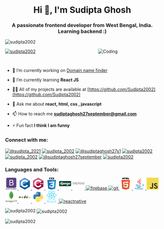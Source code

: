 <h1 align="center">Hi 👋, I'm Sudipta Ghosh</h1>
<h3 align="center">A passionate frontend developer from West Bengal, India. Learning backend :)</h3>

<p align="left"> <img src="https://komarev.com/ghpvc/?username=sudipta2002&label=Profile%20views&color=0e75b6&style=flat" alt="sudipta2002" /> </p>
<img align="right" alt="Coding" width="200" src="https://cdn.dribbble.com/users/2646423/screenshots/5507196/computer.gif"/>

<p align="left"> <a href="https://github.com/ryo-ma/github-profile-trophy"><img src="https://github-profile-trophy.vercel.app/?username=sudipta2002" alt="sudipta2002" /></a> </p>

<p align="left"> <a href="https://twitter.com/" target="blank"><img src="https://img.shields.io/twitter/follow/?logo=twitter&style=for-the-badge" alt="" /></a> </p>

- 🔭 I’m currently working on [Domain name finder](http://Sudipta2002.github.io/nameIt/)

- 🌱 I’m currently learning **React JS**

- 👨‍💻 All of my projects are available at [https://github.com/Sudipta2002](https://github.com/Sudipta2002)

- 💬 Ask me about **react, html, css , javascript**

- 📫 How to reach me **sudiptaghosh27september@gmail.com**

- ⚡ Fun fact **I think I am funny**

<h3 align="left">Connect with me:</h3>
<p align="left">
<a href="https://codepen.io/@sudipta_2021" target="blank"><img align="center" src="https://raw.githubusercontent.com/rahuldkjain/github-profile-readme-generator/master/src/images/icons/Social/codepen.svg" alt="@sudipta_2021" height="30" width="40" /></a>
<a href="https://www.codechef.com/users/sudipta_2002" target="blank"><img align="center" src="https://cdn.jsdelivr.net/npm/simple-icons@3.1.0/icons/codechef.svg" alt="sudipta_2002" height="30" width="40" /></a>
<a href="https://www.hackerrank.com/@sudiptaghosh27s1" target="blank"><img align="center" src="https://raw.githubusercontent.com/rahuldkjain/github-profile-readme-generator/master/src/images/icons/Social/hackerrank.svg" alt="@sudiptaghosh27s1" height="30" width="40" /></a>
<a href="https://codeforces.com/profile/sudipta2002" target="blank"><img align="center" src="https://cdn.jsdelivr.net/npm/simple-icons@3.0.1/icons/codeforces.svg" alt="sudipta2002" height="30" width="40" /></a>
<a href="https://www.leetcode.com/sudipta_2002" target="blank"><img align="center" src="https://raw.githubusercontent.com/rahuldkjain/github-profile-readme-generator/master/src/images/icons/Social/leet-code.svg" alt="sudipta_2002" height="30" width="40" /></a>
<a href="https://www.hackerearth.com/@sudiptaghosh27september" target="blank"><img align="center" src="https://raw.githubusercontent.com/rahuldkjain/github-profile-readme-generator/master/src/images/icons/Social/hackerearth.svg" alt="@sudiptaghosh27september" height="30" width="40" /></a>
<a href="https://auth.geeksforgeeks.org/user/sudipta2002" target="blank"><img align="center" src="https://raw.githubusercontent.com/rahuldkjain/github-profile-readme-generator/master/src/images/icons/Social/geeks-for-geeks.svg" alt="sudipta2002" height="30" width="40" /></a>
</p>

<h3 align="left">Languages and Tools:</h3>
<p align="left"> <a href="https://getbootstrap.com" target="_blank"> <img src="https://raw.githubusercontent.com/devicons/devicon/master/icons/bootstrap/bootstrap-plain-wordmark.svg" alt="bootstrap" width="40" height="40"/> </a> <a href="https://www.cprogramming.com/" target="_blank"> <img src="https://raw.githubusercontent.com/devicons/devicon/master/icons/c/c-original.svg" alt="c" width="40" height="40"/> </a> <a href="https://www.w3schools.com/cpp/" target="_blank"> <img src="https://raw.githubusercontent.com/devicons/devicon/master/icons/cplusplus/cplusplus-original.svg" alt="cplusplus" width="40" height="40"/> </a> <a href="https://www.w3schools.com/css/" target="_blank"> <img src="https://raw.githubusercontent.com/devicons/devicon/master/icons/css3/css3-original-wordmark.svg" alt="css3" width="40" height="40"/> </a> <a href="https://www.djangoproject.com/" target="_blank"> <img src="https://raw.githubusercontent.com/devicons/devicon/master/icons/django/django-original.svg" alt="django" width="40" height="40"/> </a> <a href="https://expressjs.com" target="_blank"> <img src="https://raw.githubusercontent.com/devicons/devicon/master/icons/express/express-original-wordmark.svg" alt="express" width="40" height="40"/> </a> <a href="https://firebase.google.com/" target="_blank"> <img src="https://www.vectorlogo.zone/logos/firebase/firebase-icon.svg" alt="firebase" width="40" height="40"/> </a> <a href="https://git-scm.com/" target="_blank"> <img src="https://www.vectorlogo.zone/logos/git-scm/git-scm-icon.svg" alt="git" width="40" height="40"/> </a> <a href="https://www.w3.org/html/" target="_blank"> <img src="https://raw.githubusercontent.com/devicons/devicon/master/icons/html5/html5-original-wordmark.svg" alt="html5" width="40" height="40"/> </a> <a href="https://www.java.com" target="_blank"> <img src="https://raw.githubusercontent.com/devicons/devicon/master/icons/java/java-original.svg" alt="java" width="40" height="40"/> </a> <a href="https://developer.mozilla.org/en-US/docs/Web/JavaScript" target="_blank"> <img src="https://raw.githubusercontent.com/devicons/devicon/master/icons/javascript/javascript-original.svg" alt="javascript" width="40" height="40"/> </a> <a href="https://www.mongodb.com/" target="_blank"> <img src="https://raw.githubusercontent.com/devicons/devicon/master/icons/mongodb/mongodb-original-wordmark.svg" alt="mongodb" width="40" height="40"/> </a> <a href="https://nodejs.org" target="_blank"> <img src="https://raw.githubusercontent.com/devicons/devicon/master/icons/nodejs/nodejs-original-wordmark.svg" alt="nodejs" width="40" height="40"/> </a> <a href="https://www.python.org" target="_blank"> <img src="https://raw.githubusercontent.com/devicons/devicon/master/icons/python/python-original.svg" alt="python" width="40" height="40"/> </a> <a href="https://reactjs.org/" target="_blank"> <img src="https://raw.githubusercontent.com/devicons/devicon/master/icons/react/react-original-wordmark.svg" alt="react" width="40" height="40"/> </a> <a href="https://reactnative.dev/" target="_blank"> <img src="https://reactnative.dev/img/header_logo.svg" alt="reactnative" width="40" height="40"/> </a> </p>

<p><img align="left" src="https://github-readme-stats.vercel.app/api/top-langs?username=sudipta2002&show_icons=true&locale=en&layout=compact" alt="sudipta2002" /></p>

<p>&nbsp;<img align="center" src="https://github-readme-stats.vercel.app/api?username=sudipta2002&show_icons=true&locale=en" alt="sudipta2002" /></p>

<p><img align="center" src="https://github-readme-streak-stats.herokuapp.com/?user=sudipta2002&" alt="sudipta2002" /></p>
